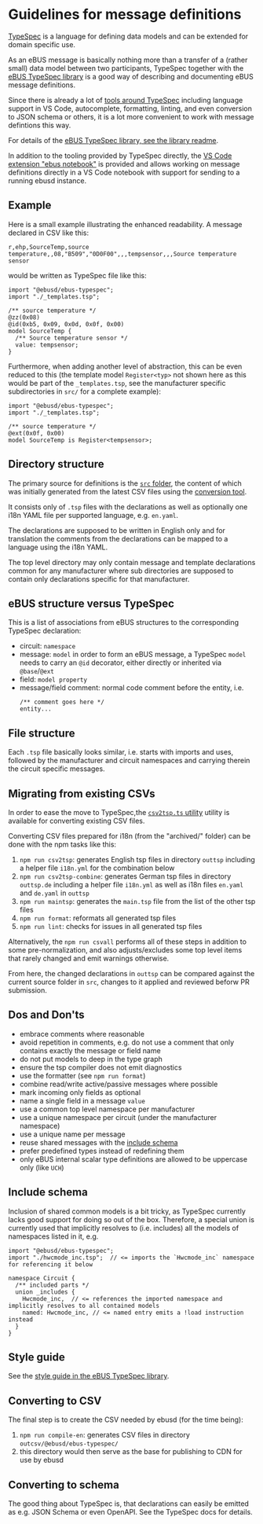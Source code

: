 # Guidelines for message definitions
[TypeSpec](https://typespec.io/) is a language for defining data models and can be extended for domain specific use.

As an eBUS message is basically nothing more than a transfer of a (rather small) data model between two participants,
TypeSpec together with the [eBUS TypeSpec library](https://github.com/john30/ebus-typespec) is a good way of describing and documenting eBUS message definitions.

Since there is already a lot of [tools around TypeSpec](https://typespec.io/tooling) including language support in VS Code, autocomplete, formatting, linting, and even conversion to JSON schema or others, it is a lot more convenient to work with message defintions this way.

For details of the [eBUS TypeSpec library, see the library readme](https://github.com/john30/ebus-typespec).

In addition to the tooling provided by TypeSpec directly, the [VS Code extension "ebus notebook"](https://marketplace.visualstudio.com/items?itemName=ebusd.ebus-notebook) is provided and allows working on message definitions directly in a VS Code notebook with support for sending to a running ebusd instance.

## Example
Here is a small example illustrating the enhanced readability. A message declared in CSV like this:
```csv
r,ehp,SourceTemp,source temperature,,08,"B509","0D0F00",,,tempsensor,,,Source temperature sensor
```
would be written as TypeSpec file like this:
```typespec
import "@ebusd/ebus-typespec";
import "./_templates.tsp";

/** source temperature */
@zz(0x08)
@id(0xb5, 0x09, 0x0d, 0x0f, 0x00)
model SourceTemp {
  /** Source temperature sensor */
  value: tempsensor;
}
```

Furthermore, when adding another level of abstraction, this can be even reduced to this (the template model `Register<typ>` not shown here as this would be part of the `_templates.tsp`, see the manufacturer specific subdirectories in `src/` for a complete example):
```typespec
import "@ebusd/ebus-typespec";
import "./_templates.tsp";

/** source temperature */
@ext(0x0f, 0x00)
model SourceTemp is Register<tempsensor>;
```

## Directory structure
The primary source for definitions is the [`src` folder](src/), the content of which was initially generated from the latest CSV files using the [conversion tool](#converting-existing-csvs).

It consists only of `.tsp` files with the declarations as well as optionally one i18n YAML file per supported language, e.g. `en.yaml`.

The declarations are supposed to be written in English only and for translation the comments from the declarations can be mapped to a language using the i18n YAML.

The top level directory may only contain message and template declarations common for any manufacturer where sub directories are supposed to contain only declarations specific for that manufacturer.


## eBUS structure versus TypeSpec
This is a list of associations from eBUS structures to the corresponding TypeSpec declaration:
* circuit: `namespace`
* message: `model`
  in order to form an eBUS message, a TypeSpec `model` needs to carry an `@id` decorator, either directly or inherited via `@base`/`@ext`
* field: `model property`
* message/field comment: normal code comment before the entity, i.e.
  ```typespec
  /** comment goes here */
  entity...
  ```


## File structure
Each `.tsp` file basically looks similar, i.e. starts with imports and uses, followed by the manufacturer and circuit namespaces and carrying therein the circuit specific messages.


## Migrating from existing CSVs
In order to ease the move to TypeSpec,the [`csv2tsp.ts` utility](utils/src/csv2tsp.ts) utility is available for converting existing CSV files.

Converting CSV files prepared for i18n (from the "archived/" folder) can be done with the npm tasks like this:
1. `npm run csv2tsp`: generates English tsp files in directory `outtsp` including a helper file `i18n.yml` for the combination below
2. `npm run csv2tsp-combine`: generates German tsp files in directory `outtsp.de` including a helper file `i18n.yml` as well as i18n files `en.yaml` and `de.yaml` in `outtsp`
3. `npm run maintsp`: generates the `main.tsp` file from the list of the other tsp files
4. `npm run format`: reformats all generated tsp files
5. `npm run lint`: checks for issues in all generated tsp files

Alternatively, the `npm run csvall` performs all of these steps in addition to some pre-normalization, and also adjusts/excludes some top level items that rarely changed and emit warnings otherwise.

From here, the changed declarations in `outtsp` can be compared against the current source folder in `src`, changes to it applied and reviewed beforw PR submission.


## Dos and Don'ts
* embrace comments where reasonable
* avoid repetition in comments, e.g. do not use a comment that only contains exactly the message or field name
* do not put models to deep in the type graph
* ensure the tsp compiler does not emit diagnostics
* use the formatter (see `npm run format`)
* combine read/write active/passive messages where possible
* mark incoming only fields as optional
* name a single field in a message `value`
* use a common top level namespace per manufacturer
* use a unique namespace per circuit (under the manufacturer namespace)
* use a unique name per message
* reuse shared messages with the [include schema](#include-schema)
* prefer predefined types instead of redefining them
* only eBUS internal scalar type definitions are allowed to be uppercase only (like `UCH`)


## Include schema
Inclusion of shared common models is a bit tricky, as TypeSpec currently lacks good support for doing so out of the box.
Therefore, a special union is currently used that implicitly resolves to (i.e. includes) all the models of namespaces listed in it, e.g.
```typespec
import "@ebusd/ebus-typespec";
import "./hwcmode_inc.tsp";  // <= imports the `Hwcmode_inc` namespace for referencing it below

namespace Circuit {
  /** included parts */
  union _includes {
    Hwcmode_inc,  // <= references the imported namespace and implicitly resolves to all contained models
    named: Hwcmode_inc, // <= named entry emits a !load instruction instead
  }
}
```


## Style guide
See the [style guide in the eBUS TypeSpec library](https://github.com/john30/ebus-typespec#style-guide).


## Converting to CSV
The final step is to create the CSV needed by ebusd (for the time being):
1. `npm run compile-en`: generates CSV files in directory `outcsv/@ebusd/ebus-typespec/`
2. this directory would then serve as the base for publishing to CDN for use by ebusd


## Converting to schema
The good thing about TypeSpec is, that declarations can easily be emitted as e.g. JSON Schema or even OpenAPI. See the TypeSpec docs for details.
